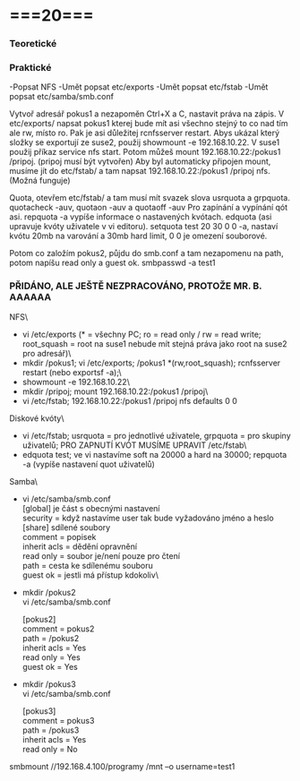 # ===20===
### Teoretické
### Praktické
-Popsat NFS
-Umět popsat etc/exports
-Umět popsat etc/fstab
-Umět popsat etc/samba/smb.conf

Vytvoř adresář pokus1 a nezapoměn Ctrl+X a C, nastavit práva na zápis.
V etc/exports/ napsat pokus1 kterej bude mít asi všechno stejný to co nad tím ale rw, místo ro.
Pak je asi důležitej rcnfsserver restart.
Abys ukázal který složky se exportují ze suse2, použij showmount -e 192.168.10.22.
V suse1 použij příkaz service nfs start.
Potom můžeš mount 192.168.10.22:/pokus1 /pripoj. (pripoj musí být vytvořen)
Aby byl automaticky připojen mount, musíme jít do etc/fstab/ a tam napsat 192.168.10.22:/pokus1 /pripoj nfs. (Možná funguje)

Quota, otevřem etc/fstab/ a tam musí mít svazek slova usrquota a grpquota.
quotacheck -auv, quotaon -auv a quotaoff -auv Pro zapínání a vypínání qót asi.
repquota -a vypíše informace o nastavených kvótach.
edquota (asi upravuje kvóty uživatele v vi editoru).
setquota test 20 30 0 0 -a, nastaví kvótu 20mb na varování a 30mb hard limit, 0 0 je omezení souborové.

Potom co založím pokus2, půjdu do smb.conf a tam nezapomenu na path, potom napíšu read only a guest ok.
smbpasswd -a test1

### PŘIDÁNO, ALE JEŠTĚ NEZPRACOVÁNO, PROTOŽE MR. B. AAAAAA

NFS\
- vi /etc/exports (* = všechny PC; ro = read only / rw = read write; root_squash = root na suse1 nebude mít stejná práva jako root na suse2 pro adresář)\
- mkdir /pokus1; vi /etc/exports; /pokus1   *(rw,root_squash); rcnfsserver restart (nebo exportsf -a);\
- showmount -e 192.168.10.22\
- mkdir /pripoj; mount 192.168.10.22:/pokus1 /pripoj\
- vi /etc/fstab; 192.168.10.22:/pokus1 /pripoj nfs defaults 0 0

Diskové kvóty\
- vi /etc/fstab; usrquota = pro jednotlivé uživatele, grpquota = pro skupiny uživatelů; PRO ZAPNUTÍ KVÓT MUSÍME UPRAVIT /etc/fstab\
- edquota test; ve vi nastavíme soft na 20000 a hard na 30000; repquota -a (vypíše nastavení quot uživatelů)

Samba\
- vi /etc/samba/smb.conf\
  [global] je část s obecnými nastavení\
  security = když nastavíme user tak bude vyžadováno jméno a heslo\
  [share] sdílené soubory\
  comment = popisek\
  inherit acls = dědění opravnění\
  read only = soubor je/není pouze pro čtení\
  path = cesta ke sdílenému souboru\
  guest ok = jestli má přístup kdokoliv\
- mkdir /pokus2\
  vi /etc/samba/smb.conf

  [pokus2]\
        comment = pokus2\
        path = /pokus2\
        inherit acls = Yes\
        read only = Yes\
        guest ok = Yes

- mkdir /pokus3\
  vi /etc/samba/smb.conf

  [pokus3]\
        comment = pokus3\
        path = /pokus3\
        inherit acls = Yes\
        read only = No

smbmount //192.168.4.100/programy /mnt –o username=test1
